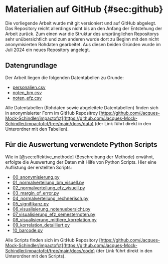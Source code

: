 # Materialien auf GitHub {#sec:github}

Die vorliegende Arbeit wurde mit git versioniert und auf GitHub
abgelegt. Das Repository reicht allerdings nicht bis an den Anfang der
Entstehung der Arbeit zurück. Zum einen war die Struktur des
ursprünglichen Repositorys sehr unübersichtlich und zum anderen wurde
dort zu Beginn mit den nicht anonymisierten Rohdaten gearbeitet. Aus
diesen beiden Gründen wurde im Juli 2024 ein neues Repository angelegt.

## Datengrundlage

Der Arbeit liegen die folgenden Datentabellen zu Grunde:

* [personalien.csv](https://github.com/Jacques-Mock-Schindler/impactofct/blob/main/docs/data/personalien.csv)
* [noten_bm.csv](https://github.com/Jacques-Mock-Schindler/impactofct/blob/main/docs/data/noten_bm.csv)
* [noten_efz.csv](https://github.com/Jacques-Mock-Schindler/impactofct/blob/main/docs/data/noten_efz.csv)

Alle Datentabellen (Rohdaten sowie abgeleitete Datentabellen) finden sich in anonymisierter
Form im GitHub Repositroy
[https://github.com/Jacques-Mock-Schindler/impactofct](https://github.com/Jacques-Mock-Schindler/impactofct/tree/main/docs/data)
(der Link führt direkt in den Unterordner mit den Tabellen).

## Für die Auswertung verwendete Python Scripts

Wie in [@sec:effektive_methode] (Beschreibung der Methode) erwähnt,
erfolgte die Auswertung der Daten mit Hilfe von Python Scripts. Hier
eine Auflistung der erstellten Scripts:

* [00_anonymisierung.py](https://github.com/Jacques-Mock-Schindler/impactofct/blob/main/docs/code/00_anonymisierung.py)
* [01_normalverteilung_bm_visuell.py](https://github.com/Jacques-Mock-Schindler/impactofct/blob/main/docs/code/01_normalverteilung_bm_visuell.py)
* [02_normalverteilung_efz_visuell.py](https://github.com/Jacques-Mock-Schindler/impactofct/blob/main/docs/code/02_normalverteilung_efz_visuell.py)
* [03_margin_of_error.py](https://github.com/Jacques-Mock-Schindler/impactofct/blob/main/docs/code/03_margin_of_error.py)
* [04_normalverteilung_rechnerisch.py](https://github.com/Jacques-Mock-Schindler/impactofct/blob/main/docs/code/04_normalverteilung_rechnerisch.py)
* [05_signifikanz.py](https://github.com/Jacques-Mock-Schindler/impactofct/blob/main/docs/code/05_signifikanz.py)
* [06_visualisierung_notenuebersicht.py](https://github.com/Jacques-Mock-Schindler/impactofct/blob/main/docs/code/06_visualisierung_notenuebersicht.py)
* [07_visualisierung_efz_semesternoten.py](https://github.com/Jacques-Mock-Schindler/impactofct/blob/main/docs/code/07_visualisierung_efz_semesternoten.py)
* [08_visualisierung_mittlere_korrelation.py](https://github.com/Jacques-Mock-Schindler/impactofct/blob/main/docs/code/08_visualisierung_mittlere_korrelation.py)
* [09_korrelation_detailliert.py](https://github.com/Jacques-Mock-Schindler/impactofct/blob/main/docs/code/09_korrelation_detailliert.py)
* [10_barcode.py](https://github.com/Jacques-Mock-Schindler/impactofct/blob/main/docs/code/240813_barcode.py)

Alle Scripts finden sich im GitHub Repository
[https://github.com/Jacques-Mock-Schindler/impactofct](https://github.com/Jacques-Mock-Schindler/impactofct/tree/main/docs/code)
(der Link führt direkt in den Unterordner mit den Scripts).
